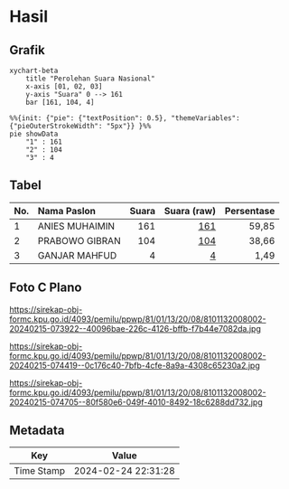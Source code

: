 # Hasil

## Grafik

```mermaid
xychart-beta
    title "Perolehan Suara Nasional"
    x-axis [01, 02, 03]
    y-axis "Suara" 0 --> 161
    bar [161, 104, 4]
```

```mermaid
%%{init: {"pie": {"textPosition": 0.5}, "themeVariables": {"pieOuterStrokeWidth": "5px"}} }%%
pie showData
    "1" : 161
    "2" : 104
    "3" : 4
```

## Tabel

| No. | Nama Paslon    | Suara | Suara (raw) | Persentase |
|:--- |:-------------- | -----:| -----------:| ----------:|
| 1   | ANIES MUHAIMIN | 161   | [161][p-1]  | 59,85      |
| 2   | PRABOWO GIBRAN | 104   | [104][p-2]  | 38,66      |
| 3   | GANJAR MAHFUD  | 4     | [4][p-3]    | 1,49       |


[p-1]: https://github.com/gigit-pemilu/pemilu-2024/blob/main/pilpres/hitung-suara/sub/81-maluku/sub/01-maluku-tengah/sub/13-pulau-haruku/sub/2008-kailolo/sub/002-tps/sub/paslon-1.txt
[p-2]: https://github.com/gigit-pemilu/pemilu-2024/blob/main/pilpres/hitung-suara/sub/81-maluku/sub/01-maluku-tengah/sub/13-pulau-haruku/sub/2008-kailolo/sub/002-tps/sub/paslon-2.txt
[p-3]: https://github.com/gigit-pemilu/pemilu-2024/blob/main/pilpres/hitung-suara/sub/81-maluku/sub/01-maluku-tengah/sub/13-pulau-haruku/sub/2008-kailolo/sub/002-tps/sub/paslon-3.txt

## Foto C Plano

https://sirekap-obj-formc.kpu.go.id/4093/pemilu/ppwp/81/01/13/20/08/8101132008002-20240215-073922--40096bae-226c-4126-bffb-f7b44e7082da.jpg

https://sirekap-obj-formc.kpu.go.id/4093/pemilu/ppwp/81/01/13/20/08/8101132008002-20240215-074419--0c176c40-7bfb-4cfe-8a9a-4308c65230a2.jpg

https://sirekap-obj-formc.kpu.go.id/4093/pemilu/ppwp/81/01/13/20/08/8101132008002-20240215-074705--80f580e6-049f-4010-8492-18c6288dd732.jpg


## Metadata

| Key        | Value               |
| ---------- | ------------------- |
| Time Stamp | 2024-02-24 22:31:28 |



